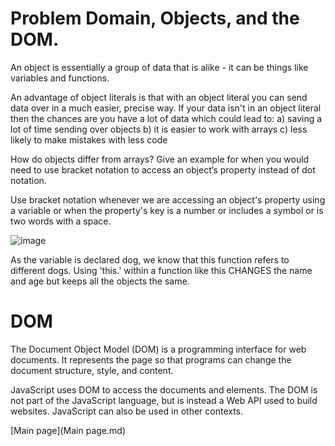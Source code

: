 # Problem Domain, Objects, and the DOM.

An object is essentially a group of data that is alike - it can be things like variables and functions.

An advantage of object literals is that with an object literal you can send data over in a much easier, precise way. If your data isn't in an object literal then the chances are you have a lot of data which could lead to:
a) saving a lot of time sending over objects
b) it is easier to work with arrays
c) less likely to make mistakes with less code


How do objects differ from arrays?
Give an example for when you would need to use bracket notation to access an object’s property instead of dot notation.

Use bracket notation whenever we are accessing an object's property using a variable or when the property's key is a number or includes a symbol or is two words with a space.

![image](https://github.com/FikretAslan/reading-notes/assets/135455155/e5a9b392-f03b-4e37-b68e-993d34fc3949)

As the variable is declared dog, we know that this function refers to different dogs. Using 'this.' within a function like this CHANGES the name and age but keeps all the objects the same.

# DOM
The Document Object Model (DOM) is a programming interface for web documents. It represents the page so that programs can change the document structure, style, and content.

JavaScript uses DOM to access the documents and elements. The DOM is not part of the JavaScript language, but is instead a Web API used to build websites. JavaScript can also be used in other contexts.

 [Main page](Main page.md)

